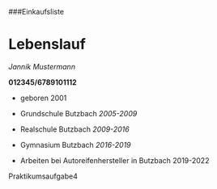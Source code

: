 ###Einkaufsliste

# Lebenslauf

*Jannik Mustermann*

__012345/6789101112__

* geboren 2001

* Grundschule Butzbach _2005-2009_

* Realschule Butzbach _2009-2016_

* Gymnasium Butzbach *2016-2019*

* Arbeiten bei Autoreifenhersteller in Butzbach 2019-2022



Praktikumsaufgabe4
